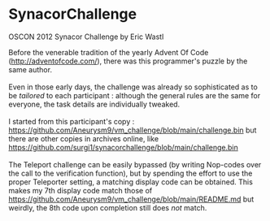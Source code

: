 # SynacorChallenge
OSCON 2012 Synacor Challenge by Eric Wastl

Before the venerable tradition of the yearly Advent Of Code (http://adventofcode.com/),
there was this programmer's puzzle by the same author.<br><br>
Even in those early days, the challenge was already so sophisticated as to be *tailored* to each participant :
although the general rules are the same for everyone, the task details are individually tweaked.<br><br>
I started from this participant's copy : https://github.com/Aneurysm9/vm_challenge/blob/main/challenge.bin
but there are other copies in archives online, like https://github.com/surgi1/synacorchallenge/blob/main/challenge.bin<br><br>
The Teleport challenge can be easily bypassed (by writing Nop-codes over the call to the verification function),
but by spending the effort to use the proper Teleporter setting, a matching display code can be obtained.
This makes my 7th display code match those of https://github.com/Aneurysm9/vm_challenge/blob/main/README.md
but weirdly, the 8th code upon completion still does *not* match.

